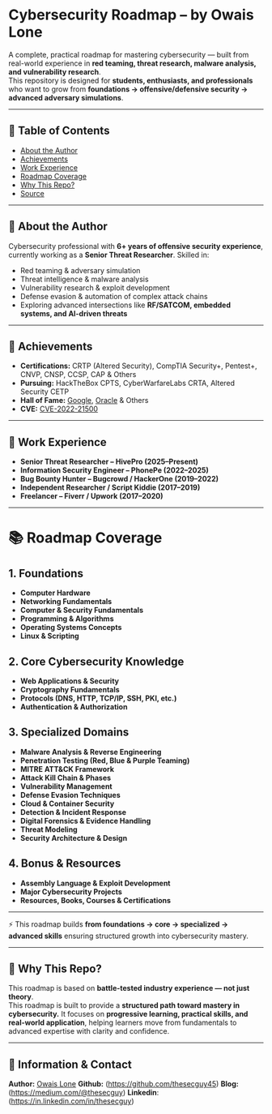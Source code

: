 # Cybersecurity Roadmap – by Owais Lone

A complete, practical roadmap for mastering cybersecurity — built from real-world experience in **red teaming, threat research, malware analysis, and vulnerability research**.  
This repository is designed for **students, enthusiasts, and professionals** who want to grow from **foundations → offensive/defensive security → advanced adversary simulations**.  

---

## 📑 Table of Contents
- [About the Author](#-about-the-author)
- [Achievements](#-achievements)
- [Work Experience](#-work-experience)
- [Roadmap Coverage](#-roadmap-coverage)
- [Why This Repo?](#-why-this-repo)
- [Source](#-source)

---

## 🔹 About the Author  

Cybersecurity professional with **6+ years of offensive security experience**, currently working as a **Senior Threat Researcher**. Skilled in:  

- Red teaming & adversary simulation  
- Threat intelligence & malware analysis  
- Vulnerability research & exploit development  
- Defense evasion & automation of complex attack chains  
- Exploring advanced intersections like **RF/SATCOM, embedded systems, and AI-driven threats**  

---

## 🔹 Achievements  

- **Certifications:** CRTP (Altered Security), CompTIA Security+, Pentest+, CNVP, CNSP, CCSP, CAP & Others  
- **Pursuing:** HackTheBox CPTS, CyberWarfareLabs CRTA, Altered Security CETP  
- **Hall of Fame:** [Google](https://bughunters.google.com/leaderboard/honorable-mentions), [Oracle](https://cve.mitre.org/cgi-bin/cvename.cgi?name=CVE-2022-21500) & Others  
- **CVE:** [CVE-2022-21500](https://cve.mitre.org/cgi-bin/cvename.cgi?name=CVE-2022-21500)  

---

## 🔹 Work Experience  

- **Senior Threat Researcher – HivePro (2025–Present)**  
- **Information Security Engineer – PhonePe (2022–2025)**  
- **Bug Bounty Hunter – Bugcrowd / HackerOne (2019–2022)**  
- **Independent Researcher / Script Kiddie (2017–2019)**  
- **Freelancer – Fiverr / Upwork (2017–2020)**  

---

# 📚 Roadmap Coverage

## 1. Foundations

* **Computer Hardware**
* **Networking Fundamentals**
* **Computer & Security Fundamentals**
* **Programming & Algorithms**
* **Operating Systems Concepts**
* **Linux & Scripting**

## 2. Core Cybersecurity Knowledge

* **Web Applications & Security**
* **Cryptography Fundamentals**
* **Protocols (DNS, HTTP, TCP/IP, SSH, PKI, etc.)**
* **Authentication & Authorization**

## 3. Specialized Domains

* **Malware Analysis & Reverse Engineering**
* **Penetration Testing (Red, Blue & Purple Teaming)**
* **MITRE ATT\&CK Framework**
* **Attack Kill Chain & Phases**
* **Vulnerability Management**
* **Defense Evasion Techniques**
* **Cloud & Container Security**
* **Detection & Incident Response**
* **Digital Forensics & Evidence Handling**
* **Threat Modeling**
* **Security Architecture & Design**

## 4. Bonus & Resources

* **Assembly Language & Exploit Development**
* **Major Cybersecurity Projects**
* **Resources, Books, Courses & Certifications**

---

⚡ This roadmap builds **from foundations → core → specialized → advanced skills** ensuring structured growth into cybersecurity mastery.


---

## 🔹 Why This Repo?  

This roadmap is based on **battle-tested industry experience — not just theory**.  
This roadmap is built to provide a **structured path toward mastery in cybersecurity.**
It focuses on **progressive learning, practical skills, and real-world application**, helping learners move from fundamentals to advanced expertise with clarity and confidence.

---

## 🔹 Information & Contact  

**Author:**   [Owais Lone](https://owaislone.com)
**Github:**   (https://github.com/thesecguy45)
**Blog:**     (https://medium.com/@thesecguy)
**Linkedin**: (https://in.linkedin.com/in/thesecguy)
